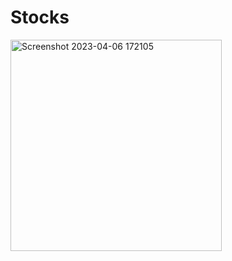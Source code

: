 # Stocks

<img width="338" alt="Screenshot 2023-04-06 172105" src="https://user-images.githubusercontent.com/65957472/230369464-2d48c987-88f0-4557-ab55-a1a436210209.png">

